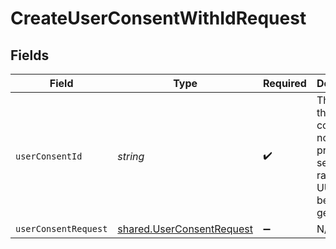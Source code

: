# CreateUserConsentWithIdRequest


## Fields

| Field                                                                                | Type                                                                                 | Required                                                                             | Description                                                                          |
| ------------------------------------------------------------------------------------ | ------------------------------------------------------------------------------------ | ------------------------------------------------------------------------------------ | ------------------------------------------------------------------------------------ |
| `userConsentId`                                                                      | *string*                                                                             | :heavy_check_mark:                                                                   | The Id for the User consent. If not provided a secure random UUID will be generated. |
| `userConsentRequest`                                                                 | [shared.UserConsentRequest](../../models/shared/userconsentrequest.md)               | :heavy_minus_sign:                                                                   | N/A                                                                                  |